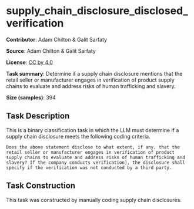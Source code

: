 # supply_chain_disclosure_disclosed_verification

**Contributor**: Adam Chilton & Galit Sarfaty

**Source**: Adam Chilton & Galit Sarfaty

**License**: [CC by 4.0](https://creativecommons.org/licenses/by/4.0/)

**Task summary**: Determine if a supply chain disclosure mentions that the retail seller or manufacturer engages in verification of product supply chains to evaluate and address risks of human trafficking and slavery.

**Size (samples)**: 394

## Task Description

This is a binary classification task in which the LLM must determine if a supply chain disclosure meets the following coding criteria.

```text
Does the above statement disclose to what extent, if any, that the retail seller or manufacturer engages in verification of product supply chains to evaluate and address risks of human trafficking and slavery? If the company conducts verification], the disclosure shall specify if the verification was not conducted by a third party.
```

## Task Construction

This task was constructed by manually coding supply chain disclosures.